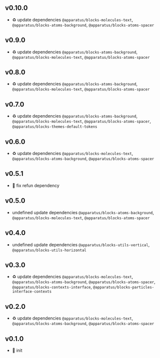 ## v0.10.0

* ♻️ update dependencies `@apparatus/blocks-molecules-text`, `@apparatus/blocks-atoms-background`, `@apparatus/blocks-atoms-spacer`

## v0.9.0

* ♻️ update dependencies `@apparatus/blocks-atoms-background`, `@apparatus/blocks-molecules-text`, `@apparatus/blocks-atoms-spacer`

## v0.8.0

* ♻️ update dependencies `@apparatus/blocks-atoms-background`, `@apparatus/blocks-molecules-text`, `@apparatus/blocks-atoms-spacer`

## v0.7.0

* ♻️ update dependencies `@apparatus/blocks-atoms-background`, `@apparatus/blocks-molecules-text`, `@apparatus/blocks-atoms-spacer`, `@apparatus/blocks-themes-default-tokens`

## v0.6.0

* ♻️ update dependencies `@apparatus/blocks-molecules-text`, `@apparatus/blocks-atoms-background`, `@apparatus/blocks-atoms-spacer`

## v0.5.1

* 🐞 fix refun dependency

## v0.5.0

* undefined update dependencies `@apparatus/blocks-atoms-background`, `@apparatus/blocks-molecules-text`, `@apparatus/blocks-atoms-spacer`

## v0.4.0

* undefined update dependencies `@apparatus/blocks-utils-vertical`, `@apparatus/blocks-utils-horizontal`

## v0.3.0

* ♻️ update dependencies `@apparatus/blocks-molecules-text`, `@apparatus/blocks-atoms-background`, `@apparatus/blocks-atoms-spacer`, `@apparatus/blocks-contexts-interface`, `@apparatus/blocks-particles-interface-contexts`

## v0.2.0

* ♻️ update dependencies `@apparatus/blocks-molecules-text`, `@apparatus/blocks-atoms-background`, `@apparatus/blocks-atoms-spacer`

## v0.1.0

* 🐣 init
